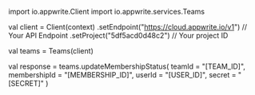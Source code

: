 import io.appwrite.Client
import io.appwrite.services.Teams

val client = Client(context)
    .setEndpoint("https://cloud.appwrite.io/v1") // Your API Endpoint
    .setProject("5df5acd0d48c2") // Your project ID

val teams = Teams(client)

val response = teams.updateMembershipStatus(
    teamId = "[TEAM_ID]",
    membershipId = "[MEMBERSHIP_ID]",
    userId = "[USER_ID]",
    secret = "[SECRET]"
)
